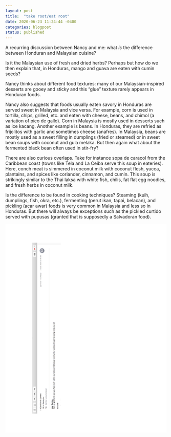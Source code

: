 ```yaml
---
layout: post
title:  "take root/eat root"
date: 2020-06-23 11:24:44 -0400
categories: blogpost
status: published
---
```

A recurring discussion between Nancy and me: what *is* the difference between Honduran and Malaysian cuisine? 

Is it the Malaysian use of fresh and dried herbs? Perhaps but how do we then explain that, in Honduras, mango and guava are eaten with cumin seeds? 

Nancy thinks about different food textures: many of our Malaysian-inspired desserts are gooey and sticky and this “glue” texture rarely appears in Honduran foods. 

Nancy also suggests that foods usually eaten savory in Honduras are served sweet in Malaysia and vice versa. For example, corn is used in tortilla, chips, grilled, etc. and eaten with cheese, beans, and chimol (a variation of pico de gallo). Corn in Malaysia is mostly used in desserts such as ice kacang. Another example is beans. In Honduras, they are refried as frijolitos with garlic and sometimes cheese (anafres). In Malaysia, beans are mostly used as a sweet filling in dumplings (fried or steamed) or in sweet bean soups with coconut and gula melaka. But then again what about the fermented black bean often used in stir-fry?

There are also curious overlaps. Take for instance sopa de caracol from the Caribbean coast (towns like Tela and La Ceiba serve this soup in eateries). Here, conch meat is simmered in coconut milk with coconut flesh, yucca, plantains, and spices like coriander, cinnamon, and cumin. This soup is strikingly similar to the Thai laksa with white fish, chilis, fat flat egg noodles, and fresh herbs in coconut milk. 

Is the difference to be found in cooking techniques? Steaming (kuih, dumplings, fish, okra, etc.), fermenting (perut ikan, tapai, belacan), and pickling (acar awar) foods is very common in Malaysia and less so in Honduras. But there will always be exceptions such as the pickled curtido served with pupusas (granted that is supposedly a Salvadoran food).

![](takeroot.png)
